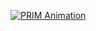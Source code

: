[![PRIM Animation](https://via.placeholder.com/800x400.png?text=Click+to+View)](https://prompting11.netlify.app/)
